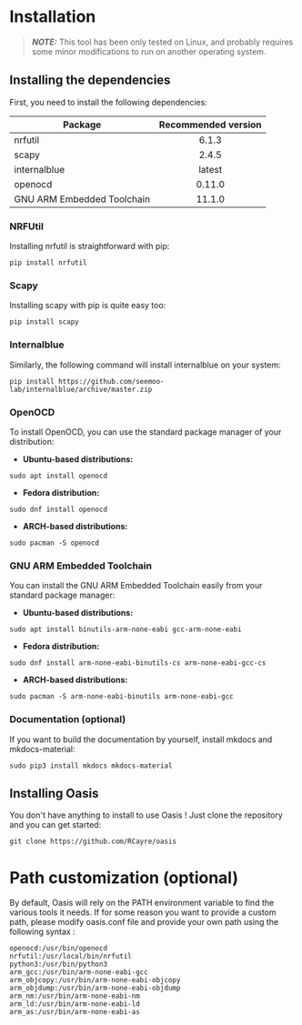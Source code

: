 # Installation

> **_NOTE:_** This tool has been only tested on Linux, and probably requires some minor modifications to run on another operating system.
## Installing the dependencies

First, you need to install the following dependencies:

| Package                    | Recommended version      |
|----------------------------|:------------------------:|
| nrfutil                    |  6.1.3                   |
| scapy                      |  2.4.5                   |
| internalblue               |  latest                  |
| openocd                    |  0.11.0                  |
| GNU ARM Embedded Toolchain |  11.1.0                  |

### NRFUtil

Installing nrfutil is straightforward with pip:

`pip install nrfutil`

### Scapy

Installing scapy with pip is quite easy too:

`pip install scapy`

### Internalblue
Similarly, the following command will install internalblue on your system:

`pip install https://github.com/seemoo-lab/internalblue/archive/master.zip`

### OpenOCD
To install OpenOCD, you can use the standard package manager of your distribution:

* **Ubuntu-based distributions:**

`sudo apt install openocd`

* **Fedora distribution:**

`sudo dnf install openocd`

* **ARCH-based distributions:**

`sudo pacman -S openocd`

### GNU ARM Embedded Toolchain
You can install the GNU ARM Embedded Toolchain easily from your standard package manager:

* **Ubuntu-based distributions:**

`sudo apt install binutils-arm-none-eabi gcc-arm-none-eabi`

* **Fedora distribution:**

`sudo dnf install arm-none-eabi-binutils-cs arm-none-eabi-gcc-cs`

* **ARCH-based distributions:**

`sudo pacman -S arm-none-eabi-binutils arm-none-eabi-gcc`

### Documentation (optional)
If you want to build the documentation by yourself, install mkdocs and mkdocs-material:

`sudo pip3 install mkdocs mkdocs-material`

## Installing Oasis

You don't have anything to install to use Oasis ! Just clone the repository and you can get started:

`git clone https://github.com/RCayre/oasis`

# Path customization (optional)

By default, Oasis will rely on the PATH environment variable to find the various tools it needs.
If for some reason you want to provide a custom path, please modify oasis.conf file and provide your own path using the following syntax :
```
openocd:/usr/bin/openocd
nrfutil:/usr/local/bin/nrfutil
python3:/usr/bin/python3
arm_gcc:/usr/bin/arm-none-eabi-gcc
arm_objcopy:/usr/bin/arm-none-eabi-objcopy
arm_objdump:/usr/bin/arm-none-eabi-objdump
arm_nm:/usr/bin/arm-none-eabi-nm
arm_ld:/usr/bin/arm-none-eabi-ld
arm_as:/usr/bin/arm-none-eabi-as
```

